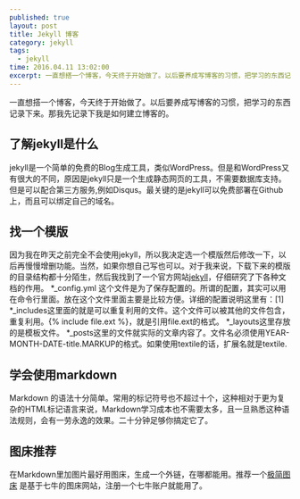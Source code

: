 ```yaml
---
published: true
layout: post
title: Jekyll 博客
category: jekyll
tags: 
  - jekyll
time: 2016.04.11 13:02:00
excerpt: 一直想搭一个博客，今天终于开始做了。以后要养成写博客的习惯，把学习的东西记录下来。那我先记录下我是如何建立博客的。
---
```



一直想搭一个博客，今天终于开始做了。以后要养成写博客的习惯，把学习的东西记录下来。那我先记录下我是如何建立博客的。

<!--more-->

## 了解jekyll是什么
jekyll是一个简单的免费的Blog生成工具，类似WordPress。但是和WordPress又有很大的不同，原因是jekyll只是一个生成静态网页的工具，不需要数据库支持。但是可以配合第三方服务,例如Disqus。最关键的是jekyll可以免费部署在Github上，而且可以绑定自己的域名。

## 找一个模版
因为我在昨天之前完全不会使用jekyll，所以我决定选一个模版然后修改一下，以后再慢慢增删功能。当然，如果你想自己写也可以。对于我来说，下载下来的模版的目录结构都十分陌生，然后我找到了一个官方网站[jekyll](http://jekyll.bootcss.com/)，仔细研究了下各种文档的作用。
*_config.yml
这个文件是为了保存配置的。所谓的配置，其实可以用在命令行里面。放在这个文件里面主要是比较方便。详细的配置说明这里有：[1] 
*_includes这里面的就是可以重复利用的文件。这个文件可以被其他的文件包含，重复利用。{% include file.ext %}，就是引用file.ext的格式。
*_layouts这里存放的是模板文件。
*_posts这里的文件就实际的文章内容了。文件名必须使用YEAR-MONTH-DATE-title.MARKUP的格式。如果使用textile的话，扩展名就是textile.


## 学会使用markdown

Markdown 的语法十分简单。常用的标记符号也不超过十个，这种相对于更为复杂的HTML标记语言来说，Markdown学习成本也不需要太多，且一旦熟悉这种语法规则，会有一劳永逸的效果。二十分钟足够你搞定它了。



## 图床推荐
在Markdown里加图片最好用图床，生成一个外链，在哪都能用。推荐一个[极简图床](http://yotuku.cn/) 是基于七牛的图床网站，注册一个七牛账户就能用了。


